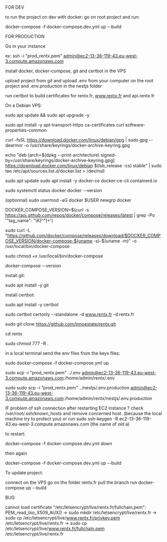 FOR DEV

to run the project on dev with docker: 
go on root project and run: 

docker-compose -f docker-compose.dev.yml up --build


FOR PRODUCTION

Go in your instance

ex: ssh -i "prod_rentx.pem" admin@ec2-13-36-119-43.eu-west-3.compute.amazonaws.com


install docker, docker-compose, git and certbot in the VPS

upload project from git and upload .env from your computer on the root project and .env.production in the nestjs folder

run certbot to build certificates for rentx.fr, www.rentx.fr and api.rentx.fr


On a Debian VPS: 

sudo apt update && sudo apt upgrade -y

sudo apt install -y apt-transport-https ca-certificates curl software-properties-common

curl -fsSL https://download.docker.com/linux/debian/gpg | sudo gpg --dearmor -o /usr/share/keyrings/docker-archive-keyring.gpg

echo "deb [arch=$(dpkg --print-architecture) signed-by=/usr/share/keyrings/docker-archive-keyring.gpg] https://download.docker.com/linux/debian $(lsb_release -cs) stable" | sudo tee /etc/apt/sources.list.d/docker.list > /dev/null

sudo apt update
sudo apt install -y docker-ce docker-ce-cli containerd.io

sudo systemctl status docker
docker --version

(optionnal)
sudo usermod -aG docker $USER
newgrp docker


DOCKER_COMPOSE_VERSION=$(curl -s https://api.github.com/repos/docker/compose/releases/latest | grep -Po '"tag_name": "\K[^"]+')

sudo curl -L "https://github.com/docker/compose/releases/download/$DOCKER_COMPOSE_VERSION/docker-compose-$(uname -s)-$(uname -m)" -o /usr/local/bin/docker-compose

sudo chmod +x /usr/local/bin/docker-compose

docker-compose --version


install git: 

sudo apt install -y git


install certbot: 

sudo apt install -y certbot

sudo certbot certonly --standalone -d www.rentx.fr -d rentx.fr 

sudo git clone https://github.com/innoestate/rentx.git


cd rentx

sudo chmod 777 -R .


in a local terminal send the env files from the keys files: 




sudo docker-compose -f docker-compose.yml up 

sudo scp -i "prod_rentx.pem" ../.env admin@ec2-13-36-119-43.eu-west-3.compute.amazonaws.com:/home/admin/rentx/.env

sudo sudo scp -i "prod_rentx.pem" ../nestjs/.env.production admin@ec2-13-36-119-43.eu-west-3.compute.amazonaws.com:/home/admin/rentx/nestjs/.env.production


IF problem of ssh connection after restarting EC2 instance ?
check /var/root/.ssh/known_hosts and remove concerned host. (because the local machine try to protect you)
or run sudo ssh-keygen -R ec2-13-36-119-43.eu-west-3.compute.amazonaws.com (the name of old a)


to restart: 

docker-compose -f docker-compose.dev.yml down

then again 

docker-compose -f docker-compose.dev.yml up --build


To update project: 

connect on the VPS
go on the folder rentx.fr
pull the branch
run docker-compose up --build


BUG

cannot load certificate "/etc/letsencrypt/live/rentx.fr/fullchain.pem": PEM_read_bio_X509_AUX()
-> sudo mkdir /etc/letsencrypt/live/rentx.fr
-> sudo cp /etc/letsencrypt/live/www.rentx.fr/privkey.pem /etc/letsencrypt/live/rentx.fr
-> sudo cp /etc/letsencrypt/live/www.rentx.fr/fullchain.pem /etc/letsencrypt/live/rentx.fr